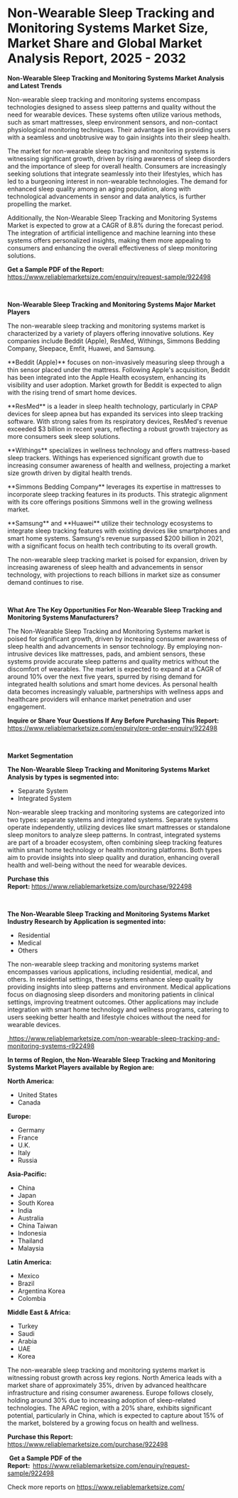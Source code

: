 <p><h1>Non-Wearable Sleep Tracking and Monitoring Systems Market Size, Market Share and Global Market Analysis Report, 2025 - 2032</h1></p><p><strong>Non-Wearable Sleep Tracking and Monitoring Systems Market Analysis and Latest Trends</strong></p>
<p><p>Non-wearable sleep tracking and monitoring systems encompass technologies designed to assess sleep patterns and quality without the need for wearable devices. These systems often utilize various methods, such as smart mattresses, sleep environment sensors, and non-contact physiological monitoring techniques. Their advantage lies in providing users with a seamless and unobtrusive way to gain insights into their sleep health.</p><p>The market for non-wearable sleep tracking and monitoring systems is witnessing significant growth, driven by rising awareness of sleep disorders and the importance of sleep for overall health. Consumers are increasingly seeking solutions that integrate seamlessly into their lifestyles, which has led to a burgeoning interest in non-wearable technologies. The demand for enhanced sleep quality among an aging population, along with technological advancements in sensor and data analytics, is further propelling the market.</p><p>Additionally, the Non-Wearable Sleep Tracking and Monitoring Systems Market is expected to grow at a CAGR of 8.8% during the forecast period. The integration of artificial intelligence and machine learning into these systems offers personalized insights, making them more appealing to consumers and enhancing the overall effectiveness of sleep monitoring solutions.</p></p>
<p><strong>Get a Sample PDF of the Report:&nbsp;</strong> <a href="https://www.reliablemarketsize.com/enquiry/request-sample/922498?utm_campaign=2804&utm_medium=2&utm_source=Github&utm_content=ia&utm_term=11032025&utm_id=non-wearable-sleep-tracking-and-monitoring-systems">https://www.reliablemarketsize.com/enquiry/request-sample/922498</a></p>
<p>&nbsp;</p>
<p><strong>Non-Wearable Sleep Tracking and Monitoring Systems Major Market Players</strong></p>
<p><p>The non-wearable sleep tracking and monitoring systems market is characterized by a variety of players offering innovative solutions. Key companies include Beddit (Apple), ResMed, Withings, Simmons Bedding Company, Sleepace, Emfit, Huawei, and Samsung.</p><p>**Beddit (Apple)** focuses on non-invasively measuring sleep through a thin sensor placed under the mattress. Following Apple's acquisition, Beddit has been integrated into the Apple Health ecosystem, enhancing its visibility and user adoption. Market growth for Beddit is expected to align with the rising trend of smart home devices.</p><p>**ResMed** is a leader in sleep health technology, particularly in CPAP devices for sleep apnea but has expanded its services into sleep tracking software. With strong sales from its respiratory devices, ResMed's revenue exceeded $3 billion in recent years, reflecting a robust growth trajectory as more consumers seek sleep solutions.</p><p>**Withings** specializes in wellness technology and offers mattress-based sleep trackers. Withings has experienced significant growth due to increasing consumer awareness of health and wellness, projecting a market size growth driven by digital health trends.</p><p>**Simmons Bedding Company** leverages its expertise in mattresses to incorporate sleep tracking features in its products. This strategic alignment with its core offerings positions Simmons well in the growing wellness market.</p><p>**Samsung** and **Huawei** utilize their technology ecosystems to integrate sleep tracking features with existing devices like smartphones and smart home systems. Samsung's revenue surpassed $200 billion in 2021, with a significant focus on health tech contributing to its overall growth.</p><p>The non-wearable sleep tracking market is poised for expansion, driven by increasing awareness of sleep health and advancements in sensor technology, with projections to reach billions in market size as consumer demand continues to rise.</p></p>
<p>&nbsp;</p>
<p><strong>What Are The Key Opportunities For Non-Wearable Sleep Tracking and Monitoring Systems Manufacturers?</strong></p>
<p><p>The Non-Wearable Sleep Tracking and Monitoring Systems market is poised for significant growth, driven by increasing consumer awareness of sleep health and advancements in sensor technology. By employing non-intrusive devices like mattresses, pads, and ambient sensors, these systems provide accurate sleep patterns and quality metrics without the discomfort of wearables. The market is expected to expand at a CAGR of around 10% over the next five years, spurred by rising demand for integrated health solutions and smart home devices. As personal health data becomes increasingly valuable, partnerships with wellness apps and healthcare providers will enhance market penetration and user engagement.</p></p>
<p><strong>Inquire or Share Your Questions If Any Before Purchasing This Report:</strong> <a href="https://www.reliablemarketsize.com/enquiry/pre-order-enquiry/922498?utm_campaign=2804&utm_medium=2&utm_source=Github&utm_content=ia&utm_term=11032025&utm_id=non-wearable-sleep-tracking-and-monitoring-systems">https://www.reliablemarketsize.com/enquiry/pre-order-enquiry/922498</a></p>
<p>&nbsp;</p>
<p><strong>Market Segmentation</strong></p>
<p><strong>The Non-Wearable Sleep Tracking and Monitoring Systems Market Analysis by types is segmented into:</strong></p>
<p><ul><li>Separate System</li><li>Integrated System</li></ul></p>
<p><p>Non-wearable sleep tracking and monitoring systems are categorized into two types: separate systems and integrated systems. Separate systems operate independently, utilizing devices like smart mattresses or standalone sleep monitors to analyze sleep patterns. In contrast, integrated systems are part of a broader ecosystem, often combining sleep tracking features within smart home technology or health monitoring platforms. Both types aim to provide insights into sleep quality and duration, enhancing overall health and well-being without the need for wearable devices.</p></p>
<p><strong>Purchase this Report:&nbsp;</strong><a href="https://www.reliablemarketsize.com/purchase/922498?utm_campaign=2804&utm_medium=2&utm_source=Github&utm_content=ia&utm_term=11032025&utm_id=non-wearable-sleep-tracking-and-monitoring-systems">https://www.reliablemarketsize.com/purchase/922498</a></p>
<p>&nbsp;</p>
<p><strong>The Non-Wearable Sleep Tracking and Monitoring Systems Market Industry Research by Application is segmented into:</strong></p>
<p><ul><li>Residential</li><li>Medical</li><li>Others</li></ul></p>
<p><p>The non-wearable sleep tracking and monitoring systems market encompasses various applications, including residential, medical, and others. In residential settings, these systems enhance sleep quality by providing insights into sleep patterns and environment. Medical applications focus on diagnosing sleep disorders and monitoring patients in clinical settings, improving treatment outcomes. Other applications may include integration with smart home technology and wellness programs, catering to users seeking better health and lifestyle choices without the need for wearable devices.</p></p>
<p><a href="https://www.reliablemarketsize.com/non-wearable-sleep-tracking-and-monitoring-systems-r922498?utm_campaign=2804&utm_medium=2&utm_source=Github&utm_content=ia&utm_term=11032025&utm_id=non-wearable-sleep-tracking-and-monitoring-systems">&nbsp;https://www.reliablemarketsize.com/non-wearable-sleep-tracking-and-monitoring-systems-r922498</a></p>
<p><strong>In terms of Region, the Non-Wearable Sleep Tracking and Monitoring Systems Market Players available by Region are:</strong></p>
<p>
    <p> <strong> North America: </strong>
        <ul>
            <li>United States</li>
            <li>Canada</li>
        </ul>
        </p> 
    <p> <strong> Europe: </strong>
        <ul>
            <li>Germany</li>
            <li>France</li>
            <li>U.K.</li>
            <li>Italy</li>
            <li>Russia</li>
        </ul>
        </p> 
    <p> <strong> Asia-Pacific: </strong>
        <ul>
            <li>China</li>
            <li>Japan</li>
            <li>South Korea</li>
            <li>India</li>
            <li>Australia</li>
            <li>China Taiwan</li>
            <li>Indonesia</li>
            <li>Thailand</li>
            <li>Malaysia</li>
        </ul>
        </p> 
    <p> <strong> Latin America: </strong>
        <ul>
            <li>Mexico</li>
            <li>Brazil</li>
            <li>Argentina Korea</li>
            <li>Colombia</li>
        </ul>
        </p> 
    <p> <strong> Middle East & Africa: </strong>
        <ul>
            <li>Turkey</li>
            <li>Saudi</li>
            <li>Arabia</li>
            <li>UAE</li>
            <li>Korea</li>
        </ul>
    </p>
    </p>
<p><p>The non-wearable sleep tracking and monitoring systems market is witnessing robust growth across key regions. North America leads with a market share of approximately 35%, driven by advanced healthcare infrastructure and rising consumer awareness. Europe follows closely, holding around 30% due to increasing adoption of sleep-related technologies. The APAC region, with a 20% share, exhibits significant potential, particularly in China, which is expected to capture about 15% of the market, bolstered by a growing focus on health and wellness.</p></p>
<p><strong>Purchase this Report: </strong><a href="https://www.reliablemarketsize.com/purchase/922498?utm_campaign=2804&utm_medium=2&utm_source=Github&utm_content=ia&utm_term=11032025&utm_id=non-wearable-sleep-tracking-and-monitoring-systems">https://www.reliablemarketsize.com/purchase/922498</a></p>
<p>&nbsp;<strong>Get a Sample PDF of the Report:&nbsp;&nbsp;</strong><a href="https://www.reliablemarketsize.com/enquiry/request-sample/922498?utm_campaign=2804&utm_medium=2&utm_source=Github&utm_content=ia&utm_term=11032025&utm_id=non-wearable-sleep-tracking-and-monitoring-systems">https://www.reliablemarketsize.com/enquiry/request-sample/922498</a></p>
<p><strong></strong></p>
<p>Check more reports on <a href="https://www.reliablemarketsize.com/?utm_campaign=2804&utm_medium=2&utm_source=Github&utm_content=ia&utm_term=11032025&utm_id=non-wearable-sleep-tracking-and-monitoring-systems">https://www.reliablemarketsize.com/</a></p>